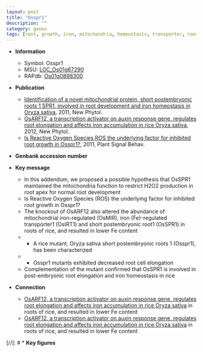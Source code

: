 ```yaml
---
layout: post
title: "Osspr1"
description: ""
category: genes
tags: [root, growth, iron, mitochondria, homeostasis, transporter, root development, cell elongation]
---
```


* **Information**  
    + Symbol: Osspr1  
    + MSU: [LOC_Os01g67290](http://rice.plantbiology.msu.edu/cgi-bin/ORF_infopage.cgi?orf=LOC_Os01g67290)  
    + RAPdb: [Os01g0898300](http://rapdb.dna.affrc.go.jp/viewer/gbrowse_details/irgsp1?name=Os01g0898300)  

* **Publication**  
    + [Identification of a novel mitochondrial protein, short postembryonic roots 1 SPR1, involved in root development and iron homeostasis in Oryza sativa](http://www.ncbi.nlm.nih.gov/pubmed?term=Identification+of+a+novel+mitochondrial+protein,+short+postembryonic+roots+1+SPR1,+involved+in+root+development+and+iron+homeostasis+in+Oryza+sativa%5BTitle%5D), 2011, New Phytol.
    + [OsARF12, a transcription activator on auxin response gene, regulates root elongation and affects iron accumulation in rice Oryza sativa](http://www.ncbi.nlm.nih.gov/pubmed?term=OsARF12,+a+transcription+activator+on+auxin+response+gene,+regulates+root+elongation+and+affects+iron+accumulation+in+rice+Oryza+sativa%5BTitle%5D), 2012, New Phytol.
    + [Is Reactive Oxygen Species ROS the underlying factor for inhibited root growth in Osspr1?](http://www.ncbi.nlm.nih.gov/pubmed?term=Is+Reactive+Oxygen+Species+ROS+the+underlying+factor+for+inhibited+root+growth+in+Osspr1?%5BTitle%5D), 2011, Plant Signal Behav.

* **Genbank accession number**  

* **Key message**  
    + In this addendum, we proposed a possible hypothesis that OsSPR1 maintained the mitochondria function to restrict H2O2 production in root apex for normal root development
    + Is Reactive Oxygen Species (ROS) the underlying factor for inhibited root growth in Osspr1?
    + The knockout of OsARF12 also altered the abundance of mitochondrial iron-regulated (OsMIR), iron (Fe)-regulated transporter1 (OsIRT1) and short postembryonic root1 (OsSPR1) in roots of rice, and resulted in lower Fe content
    + * A rice mutant, Oryza sativa short postembryonic roots 1 (Osspr1), has been characterized
    + * Osspr1 mutants exhibited decreased root cell elongation
    + Complementation of the mutant confirmed that OsSPR1 is involved in post-embryonic root elongation and iron homeostasis in rice

* **Connection**  
    + [OsARF12, a transcription activator on auxin response gene, regulates root elongation and affects iron accumulation in rice Oryza sativa](OsSPR1) in roots of rice, and resulted in lower Fe content
    + [OsARF12, a transcription activator on auxin response gene, regulates root elongation and affects iron accumulation in rice Oryza sativa](OsSPR1) in roots of rice, and resulted in lower Fe content

[//]: # * **Key figures**  


